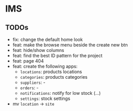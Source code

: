 # IMS

## TODOs
- fix: change the default home look
- feat: make the browse menu beside the create new btn
- feat: hide/show columns
- feat: find the best ID pattern for the project
- feat: page 404
- feat: create the following apps:
    - `locations`: products locations
    - `categories`: products categories
    - `suppliers`: -
    - `orders`: -
    - `notifications`: notify for low stock (...)
    - `settings`: stock settings
- mv `location` -> `site`
